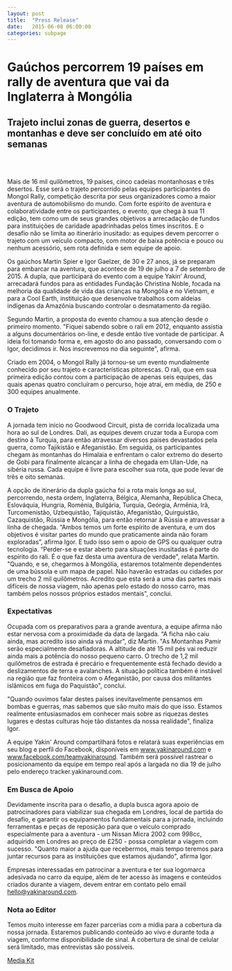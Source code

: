 ```yaml
---
layout: post
title:  "Press Release"
date:   2015-06-08 06:00:00
categories: subpage
---
```

# Gaúchos percorrem 19 países em rally de aventura que vai da Inglaterra à Mongólia

## Trajeto inclui zonas de guerra, desertos e montanhas e deve ser concluído em até oito semanas

<br><br>

Mais de 16 mil quilômetros, 19 países, cinco cadeias montanhosas e três desertos. Esse será o trajeto percorrido pelas equipes participantes do Mongol Rally, competição descrita por seus organizadores como a maior aventura de automobilismo do mundo. Com forte espírito de aventura e colaboratividade entre os participantes, o evento, que chega à sua 11 edição, tem como um de seus grandes objetivos a arrecadação de fundos para instituições de caridade apadrinhadas pelos times inscritos. E o desafio não se limita ao itinerário inusitado: as equipes devem percorrer o trajeto com um veículo compacto, com motor de baixa potência e pouco ou nenhum acessório, sem rota definida e sem equipe de apoio.

Os gaúchos Martin Spier e Igor Gaelzer, de 30 e 27 anos, já se preparam para embarcar na aventura, que acontece de 19 de julho a 7 de setembro de 2015. A dupla, que participará do evento com a equipe Yakin’ Around, arrecadará fundos para as entidades Fundação Christina Noble, focada na melhoria da qualidade de vida das crianças na Mongólia e no Vietnam, e para a Cool Earth, instituição que desenvolve trabalhos com aldeias indígenas da Amazônia buscando controlar o desmatamento da região.

Segundo Martin, a proposta do evento chamou a sua atenção desde o primeiro momento. "Fiquei sabendo sobre o rali em 2012, enquanto assistia a alguns documentários on-line, e desde então tive vontade de participar. A ideia foi tomando forma e, em agosto do ano passado, conversando com o Igor, decidimos ir. Nos inscrevemos no dia seguinte", afirma.

Criado em 2004, o Mongol Rally já tornou-se um evento mundialmente conhecido por seu trajeto e características pitorescas. O rali, que em sua primeira edição contou com a participação de apenas seis equipes, das quais apenas quatro concluíram o percurso, hoje atrai, em média, de 250 e 300 equipes anualmente.

### O Trajeto

A jornada tem inicio no Goodwood Circuit, pista de corrida localizada uma hora ao sul de Londres. Dali, as equipes devem cruzar toda a Europa com destino à Turquia, para então atravessar diversos países devastados pela guerra, como Tajikistão e Afeganistão. Em seguida, os participantes chegam às montanhas do Himalaia e enfrentam o calor extremo do deserto de Gobi para finalmente alcançar a linha de chegada em Ulan-Ude, na sibéria russa. Cada equipe é livre para escolher sua rota, que pode levar de três e oito semanas.

A opção de itinerário da dupla gaúcha foi a rota mais longa ao sul, percorrendo, nesta ordem, Inglaterra, Bélgica, Alemanha, República Checa, Eslováquia, Hungria, Roménia, Bulgária, Turquia, Geórgia, Armênia, Irã, Turcomenistão, Uzbequistão, Tajiquistão, Afeganistão, Quirguistão, Cazaquistão, Rússia e Mongólia, para então retornar à Rússia e atravessar a linha de chegada. “Ambos temos um forte espírito de aventura, e um dos objetivos é visitar partes do mundo que praticamente ainda não foram exploradas”, afirma Igor. E tudo isso sem o apoio de GPS ou qualquer outra tecnologia. “Perder-se e estar aberto para situações inusitadas é parte do espírito do rali. É o que faz desta uma aventura de verdade", relata Martin. "Quando, e se, chegarmos à Mongólia, estaremos totalmente dependentes de uma bússola e um mapa de papel. Não haverão estradas ou cidades por um trecho 2 mil quilômetros. Acredito que esta será a uma das partes mais difíceis de nossa viagem, não apenas pelo estado do nosso carro, mas também pelos nossos próprios estados mentais", conclui.

### Expectativas

Ocupada com os preparativos para a grande aventura, a equipe afirma não estar nervosa com a proximidade da data de largada. “A ficha não caiu ainda, mas acredito isso ainda vá mudar", diz Martin. "As Montanhas Pamir serão especialmente desafiadoras. A altitude de até 15 mil pés vai reduzir ainda mais a potência do nosso pequeno carro. O trecho de 1,2 mil quilômetros de estrada é precário e frequentemente está fechado devido a deslizamentos de terra e avalanches. A situação política também é instável na região que faz fronteira com o Afeganistão, por causa dos militantes islâmicos em fuga do Paquistão", conclui.

"Quando ouvimos falar destes países inevitavelmente pensamos em bombas e guerras, mas sabemos que são muito mais do que isso. Estamos realmente entusiasmados em conhecer mais sobre as riquezas destes lugares e destas culturas hoje tão distantes da nossa realidade", finaliza Igor.

A equipe Yakin' Around compartilhará fotos e relatará suas experiências em seu blog e perfil do Facebook, disponíveis em www.yakinaround.com e www.facebook.com/teamyakinaround. Também será possível rastrear o posicionamento da equipe em tempo real após a largada no dia 19 de julho pelo endereço tracker.yakinaround.com.

### Em Busca de Apoio

Devidamente inscrita para o desafio, a dupla busca agora apoio de patrocinadores para viabilizar sua chegada em Londres, local de partida do desafio, e garantir os equipamentos fundamentais para a jornada, incluindo ferramentas e peças de reposição para que o veículo comprado especialmente para a aventura - um Nissan Micra 2002 com 998cc, adquirido em Londres ao preço de £250 - possa completar a viagem com sucesso. "Quanto maior a ajuda que recebermos, mais tempo teremos para juntar recursos para as instituições que estamos ajudando", afirma Igor.

Empresas interessadas em patrocinar a aventura e ter sua logomarca adesivada no carro da equipe, além de ter acesso às imagens e conteúdos criados durante a viagem, devem entrar em contato pelo email hello@yakinaround.com.

### Nota ao Editor

Temos muito interesse em fazer parcerias com a mídia para a cobertura da nossa jornada. Estaremos publicando conteúdo ao vivo e durante toda a viagem, conforme disponibilidade de sinal. A cobertura de sinal de celular será limitado, mas entrevistas são possíveis.

<p><a href="https://dl.dropboxusercontent.com/u/348891/Yakin%20Around/images.zip" class="btn btn-default btn-lg">Media Kit</a></p>
